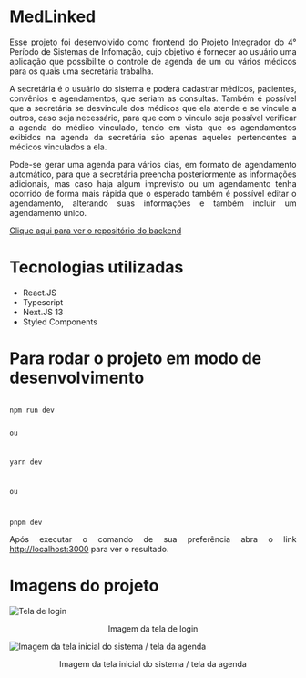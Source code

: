 <h1>MedLinked</h1>

<p style="text-align: justify;">
  Esse projeto foi desenvolvido como frontend do Projeto Integrador do 4° Período de Sistemas de Infomação, cujo objetivo é fornecer ao usuário uma aplicação que possibilite o controle de agenda de um ou vários médicos para os quais uma secretária trabalha.
</p>

<p style="text-align: justify;">
  A secretária é o usuário do sistema e poderá cadastrar médicos, pacientes, convênios e agendamentos, que seriam as consultas. Também é possível que a secretária se desvincule dos médicos que ela atende e se vincule a outros, caso seja necessário, para que com o vinculo seja possível verificar a agenda do médico vinculado, tendo em vista que os agendamentos exibidos na agenda da secretária são apenas aqueles pertencentes a médicos vinculados a ela.
</p>

<p style="text-align: justify;">
  Pode-se gerar uma agenda para vários dias, em formato de agendamento automático, para que a secretária preencha posteriormente as informações adicionais, mas caso haja algum imprevisto ou um agendamento tenha ocorrido de forma mais rápida que o esperado também é possível editar o agendamento, alterando suas informações e também incluir um agendamento único.
</p>

<p style="text-align: justify;">
  <a href="https://github.com/JuliaVasconcelos161/medlinked-backend">
    Clique aqui para ver o repositório do backend
  </a>
</p>

<h1>Tecnologias utilizadas</h1>

<ul>
  <li>
    React.JS
  </li>
  <li>
    Typescript
  </li>
  <li>
    Next.JS 13
  </li>
  <li>
    Styled Components
  </li>
</ul>

<h1>
  Para rodar o projeto em modo de desenvolvimento
</h1>

<code>
npm run dev

ou

yarn dev

ou

pnpm dev
</code>

<p style="text-align: justify;">
  Após executar o comando de sua preferência abra o link <a href="http://localhost:3000">http://localhost:3000</a> para ver o resultado.
</p>

<h1>Imagens do projeto</h1>

<img src="https://drive.google.com/file/d/1aHqC6ttc_ZJtOv2om6GtbZwsDnPY_RGh/view?usp=drive_link" alt="Tela de login" />
<p style="text-align: center;">Imagem da tela de login</p>

<img src="https://drive.google.com/file/d/158N0uXZ73xEF8MBiuSh8982XCn_mbe0V/view?usp=drive_link" alt="Imagem da tela inicial do sistema / tela da agenda" />
<p style="text-align: center;">Imagem da tela inicial do sistema / tela da agenda</p>
